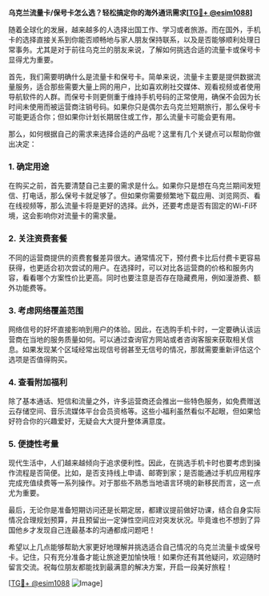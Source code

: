 **乌克兰流量卡/保号卡怎么选？轻松搞定你的海外通讯需求[[TG💪+ @esim1088](https://t.me/s/esim1088)]**

随着全球化的发展，越来越多的人选择出国工作、学习或者旅游。而在国外，手机卡的选择直接关系到你能否顺畅地与家人朋友保持联系，以及是否能够顺利处理日常事务。尤其是对于前往乌克兰的朋友来说，了解如何挑选合适的流量卡或保号卡显得尤为重要。

首先，我们需要明确什么是流量卡和保号卡。简单来说，流量卡主要是提供数据流量服务，适合那些需要大量上网的用户，比如喜欢刷社交媒体、观看视频或者使用导航软件的人群。而保号卡则更侧重于维持手机号码的正常使用，确保不会因为长时间未使用而被运营商注销号码。如果你只是偶尔去乌克兰短期旅行，那么保号卡可能更适合你；但如果你计划长期居住或工作，那么流量卡可能会更有用。

那么，如何根据自己的需求来选择合适的产品呢？这里有几个关键点可以帮助你做出决定：

### **1. 确定用途**
在购买之前，首先要清楚自己主要的需求是什么。如果你只是想在乌克兰期间发短信、打电话，那么保号卡就足够了。但如果你需要频繁地下载应用、浏览网页、看在线视频等，那么流量卡将是更好的选择。此外，还要考虑是否有固定的Wi-Fi环境，这会影响你对流量卡的需求量。

### **2. 关注资费套餐**
不同的运营商提供的资费套餐差异很大。通常情况下，预付费卡比后付费卡更容易获得，也更适合初次尝试的用户。在选择时，可以对比各运营商的价格和服务内容，看看哪个方案性价比更高。同时也要注意是否存在隐藏费用，例如漫游费、额外功能费等。

### **3. 考虑网络覆盖范围**
网络信号的好坏直接影响到用户的体验。因此，在选购手机卡时，一定要确认该运营商在当地的服务质量如何。可以通过查询官方网站或者咨询客服来获取相关信息。如果发现某个区域经常出现信号弱甚至无信号的情况，那就需要重新评估这个选项是否值得购买。

### **4. 查看附加福利**
除了基本通话、短信和流量之外，许多运营商还会推出一些特色服务，如免费赠送云存储空间、音乐流媒体平台会员资格等。这些小福利虽然看似不起眼，但如果恰好符合你的兴趣爱好，无疑会大大提升整体满意度。

### **5. 便捷性考量**
现代生活中，人们越来越倾向于追求便利性。因此，在挑选手机卡时也要考虑到操作流程是否简便。比如，是否支持线上申请、邮寄到家；是否能通过手机应用程序完成充值续费等一系列操作。对于那些不熟悉当地语言环境的新移民而言，这一点尤为重要。

最后，无论你是准备短期访问还是长期定居，都建议提前做好功课，结合自身实际情况合理规划预算，并且预留出一定弹性空间应对突发状况。毕竟谁也不想到了异国他乡才发现自己连最基本的沟通都成问题吧！

希望以上几点能够帮助大家更好地理解并挑选适合自己情况的乌克兰流量卡或保号卡。记住，只有充分准备才能让旅途更加愉快哦！如果你还有其他疑问，欢迎随时留言交流。祝每位朋友都能找到最满意的解决方案，开启一段美好旅程！

[[TG💪+ @esim1088](https://t.me/s/esim1088) ![Image](https://i.postimg.cc/4NQfJmqS/Snipaste-2025-05-13-00-14-12.png)]